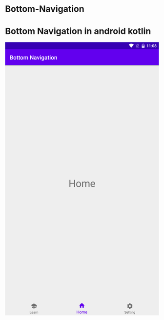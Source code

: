 # Bottom-Navigation
<h1 style="font-size25px">Bottom Navigation in android kotlin</h1>
<img src="scr001.png" alt="Bottom Navigation in android kotlin" title="Bottom Navigation">
